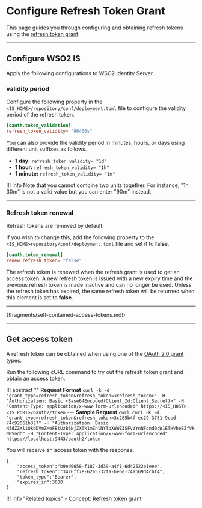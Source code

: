 # Configure Refresh Token Grant

This page guides you through configuring and obtaining refresh tokens using the [refresh token grant]({{base_path}}/references/concepts/authorization/refresh-token-grant).

----

## Configure WSO2 IS

Apply the following configurations to WSO2 Identity Server.

### validity period

Configure the following property in the `<IS_HOME>/repository/conf/deployment.toml` file to configure the validity period of the refresh token.

``` toml
[oauth.token_validation]
refresh_token_validity= "86400s"
```

You can also provide the validity period in minutes, hours, or days using different unit suffixes as follows.

- **1 day:** `refresh_token_validity= "1d"`
- **1 hour:** `refresh_token_validity= "1h"`
- **1 minute:** `refresh_token_validity= "1m"`


!!! info
    Note that you cannot combine two units together.
    For instance, "1h 30m" is not a valid value but you can enter "90m" instead.

----

### Refresh token renewal

Refresh tokens are renewed by default. 

If you wish to change this, add the following property to the `<IS_HOME>repository/conf/deployment.toml` file and set it to **false**. 

``` toml
[oauth.token_renewal]
renew_refresh_token= "false"
```

The refresh token is renewed when the refresh grant is used to get an access token. A new refresh token is issued with a new expiry time and the previous refresh token is made inactive and can no longer be used. Unless the refresh token has expired, the same refresh token will be returned when this element is set to **false**.

-----


{!fragments/self-contained-access-tokens.md!}

----

## Get access token

A refresh token can be obtained when using one of the [OAuth 2.0 grant types](oauth-grant-types.md). 

Run the following cURL command to try out the refresh token grant and obtain an access token.

!!! abstract ""
    **Request Format**
    ```
    curl -k -d "grant_type=refresh_token&refresh_token=<refresh_token>" -H "Authorization: Basic <Base64Encoded(Client_Id:Client_Secret)>" -H "Content-Type: application/x-www-form-urlencoded" https://<IS_HOST>:<IS_PORT>/oauth2/token
    ```
    ---
     **Sample Request**
    ```curl
    curl -k -d "grant_type=refresh_token&refresh_token=3c285b4f-ec29-3751-9ced-74c92061b327" -H "Authorization: Basic N3dZZXliQkdDVmZMeFBtUzB6NjZXTk1mZnlNYTpXWWZ3SFVzYnNFdnd0cW1ETHVheEZfVkNRSndh" -H "Content-Type: application/x-www-form-urlencoded" https://localhost:9443/oauth2/token
    ```

You will receive an access token with the response.

``` 
{
    "access_token":"b9ed0658-f187-3d39-a4f1-6d42522e1eee",
    "refresh_token":"3426ff78-62a5-32fa-be6e-74ab69d4cbf4",
    "token_type":"Bearer",
    "expires_in":3600
}
```

!!! info "Related topics"
    - [Concept: Refresh token grant]({{base_path}}/references/concepts/authorization/refresh-token-grant)
    